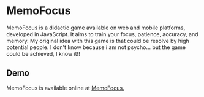 

# MemoFocus

MemoFocus is a didactic game available on web and mobile platforms, developed in JavaScript. It aims to train your focus, patience, accuracy, and memory. My original idea with this game is that could be resolve by high potential people. I don't know because i am not psycho... but the game could be achieved, I know it!!

## Demo

MemoFocus is available online at [MemoFocus.](https://3mmanu3lmois3s.github.io/memofocus/)

